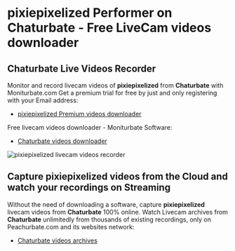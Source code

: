 # pixiepixelized Performer on Chaturbate - Free LiveCam videos downloader

## Chaturbate Live Videos Recorder

Monitor and record livecam videos of **pixiepixelized** from **Chaturbate** with Moniturbate.com
Get a premium trial for free by just and only registering with your Email address:
* [pixiepixelized Premium videos downloader](https://moniturbate.com/request-demo-licence-key.html)

Free livecam videos downloader - Moniturbate Software:
* [Chaturbate videos downloader](https://moniturbate.com/moniturbate-download-software.html)

![pixiepixelized livecam videos recorder](https://peachurnet.com/templates/moniturbate-software.png)


## Capture pixiepixelized videos from the Cloud and watch your recordings on Streaming

Without the need of downloading a software, capture **pixiepixelized** livecam videos from **Chaturbate** 100% online.
Watch Livecam archives from **Chaturbate** unlimitedly from thousands of existing recordings, only on Peachurbate.com and its websites network:
* [Chaturbate videos archives](https://peachurnet.com/)